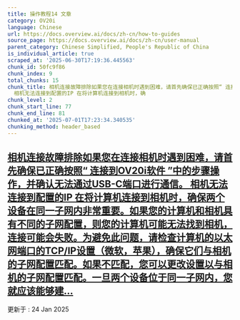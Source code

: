 ```yaml
---
title: 操作教程14 文章
category: OV20i
language: Chinese
url: https://docs.overview.ai/docs/zh-cn/how-to-guides
source_page: https://docs.overview.ai/docs/zh-cn/user-manual
parent_category: Chinese Simplified, People's Republic of China
is_individual_article: true
scraped_at: '2025-06-30T17:19:36.445563'
chunk_id: 50fc9f86
chunk_index: 9
total_chunks: 15
chunk_title: 相机连接故障排除如果您在连接相机时遇到困难，请首先确保已正确按照“ 连接到OV20i软件 ”中的步骤操作，并确认无法通过USB-C端口进行通信。
  相机无法连接到配置的IP 在将计算机连接到相机时，确
chunk_level: 2
chunk_start_line: 77
chunk_end_line: 81
chunked_at: '2025-07-01T17:23:34.340535'
chunking_method: header_based
---
```


## [相机连接故障排除如果您在连接相机时遇到困难，请首先确保已正确按照“ 连接到OV20i软件 ”中的步骤操作，并确认无法通过USB-C端口进行通信。 相机无法连接到配置的IP 在将计算机连接到相机时，确保两个设备在同一子网内非常重要。如果您的计算机和相机具有不同的子网配置，则您的计算机可能无法找到相机，连接可能会失败。为避免此问题，请检查计算机的以太网端口的TCP/IP设置（微软，苹果），确保它们与相机的子网配置匹配。如果不匹配，您可以更改设置以与相机的子网配置匹配。一旦两个设备位于同一子网内，您就应该能够建...](/docs/zh-cn/communication-troubleshooting)

更新于 : 24 Jan 2025
